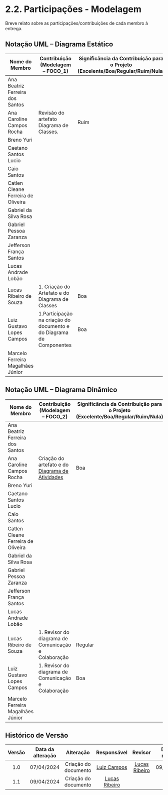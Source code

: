 # 2.2. Participações - Modelagem

Breve relato sobre as participações/contribuições de cada membro à entrega.

## Notação UML – Diagrama Estático

|Nome do Membro | Contribuição (Modelagem – FOCO_1) | Significância da Contribuição para o Projeto (Excelente/Boa/Regular/Ruim/Nula) |
| --- | --- | --- |
| Ana Beatriz Ferreira dos Santos |  |  |
| Ana Caroline Campos Rocha | Revisão do artefato Diagrama de Classes. | Ruim |
| Breno Yuri |  |  |
| Caetano Santos Lucio |  |  |
| Caio Santos |   |  |
| Catlen Cleane Ferreira de Oliveira |  |  |
| Gabriel da Silva Rosa |  |  |
| Gabriel Pessoa Zaranza |  |  |
| Jefferson França Santos |  |  |
| Lucas Andrade Lobão |  |  |
| Lucas Ribeiro de Souza | 1. Criação do Artefato e do Diagrama de Classes | Boa |
| Luiz Gustavo Lopes Campos | 1.Participação na criação do documento e do Diagrama de Componentes | Boa |
| Marcelo Ferreira Magalhães Júnior |   |   |


## Notação UML – Diagrama Dinâmico

|Nome do Membro | Contribuição (Modelagem – FOCO_2) | Significância da Contribuição para o Projeto (Excelente/Boa/Regular/Ruim/Nula) |
| --- | --- | --- |
| Ana Beatriz Ferreira dos Santos |  |  |
| Ana Caroline Campos Rocha | Criação do artefato e do [Diagrama de Atividades](/Modelagem/2.1.2.2.DiagramadeAtividades.md) | Boa |
| Breno Yuri |   |  |
| Caetano Santos Lucio |  |  |
| Caio Santos |   |  |
| Catlen Cleane Ferreira de Oliveira |  |  |
| Gabriel da Silva Rosa |  |  |
| Gabriel Pessoa Zaranza |  |  |
| Jefferson França Santos |  |  |
| Lucas Andrade Lobão |  |  |
| Lucas Ribeiro de Souza | 1. Revisor do diagrama de Comunicação e Colaboração | Regular |
| Luiz Gustavo Lopes Campos | 1. Revisor do diagrama de Comunicação e Colaboração | Boa |
| Marcelo Ferreira Magalhães Júnior |   |   |



##  Histórico de Versão

|  Versão  |   Data da alteração  |   Alteração  |  Responsável  |  Revisor  | Data de revisão |
| :--------: | :--------------------: | :-----------: | :--------------: | :--------: | :-----------------: |
|     1.0     |    07/04/2024   |  Criação do documento  |  [Luiz Campos](https://github.com/Luiz-GL-Campos)   | [Lucas Ribeiro](https://github.com/lucassouzs) | 09/04/2024 |
|     1.1     |    09/04/2024   |  Criação do documento  |  [Lucas Ribeiro](https://github.com/lucassouzs)   |  |  |
